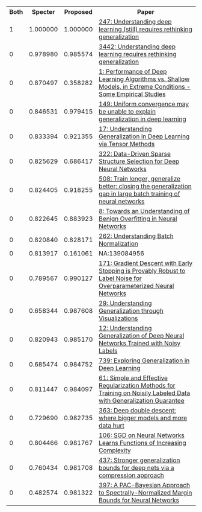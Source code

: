 <html><table><tr>
<th>Both</th>
<th>Specter</th>
<th>Proposed</th>
<th>Paper</th>
</tr>
<tr>
<td>1</td>
<td>1.000000</td>
<td>1.000000</td>
<td><a href="https://www.semanticscholar.org/paper/2f65c6ac06bfcd992d4dd75f0099a072f5c3cc8c">247: Understanding deep learning (still) requires rethinking generalization</a></td>
</tr>
<tr>
<td>0</td>
<td>0.978980</td>
<td>0.985574</td>
<td><a href="https://www.semanticscholar.org/paper/54ddb00fa691728944fd8becea90a373d21597cf">3442: Understanding deep learning requires rethinking generalization</a></td>
</tr>
<tr>
<td>0</td>
<td>0.870497</td>
<td>0.358282</td>
<td><a href="https://www.semanticscholar.org/paper/9aaef293143bfcf3ad73a1dc328308eb03e87fc3">1: Performance of Deep Learning Algorithms vs. Shallow Models, in Extreme Conditions - Some Empirical Studies</a></td>
</tr>
<tr>
<td>0</td>
<td>0.846531</td>
<td>0.979415</td>
<td><a href="https://www.semanticscholar.org/paper/2b627185499791048681e8d24190c31dea928f16">149: Uniform convergence may be unable to explain generalization in deep learning</a></td>
</tr>
<tr>
<td>0</td>
<td>0.833394</td>
<td>0.921355</td>
<td><a href="https://www.semanticscholar.org/paper/adc9ccd21791d7e44aedeb677484b8e9e245f1dc">17: Understanding Generalization in Deep Learning via Tensor Methods</a></td>
</tr>
<tr>
<td>0</td>
<td>0.825629</td>
<td>0.686417</td>
<td><a href="https://www.semanticscholar.org/paper/2adb616a77fe28b49be2a2d66cccf2d7400e4a04">322: Data-Driven Sparse Structure Selection for Deep Neural Networks</a></td>
</tr>
<tr>
<td>0</td>
<td>0.824405</td>
<td>0.918255</td>
<td><a href="https://www.semanticscholar.org/paper/8501e330d78391f4e690886a8eb8fac867704ea6">508: Train longer, generalize better: closing the generalization gap in large batch training of neural networks</a></td>
</tr>
<tr>
<td>0</td>
<td>0.822645</td>
<td>0.883923</td>
<td><a href="https://www.semanticscholar.org/paper/f70dca374752cdd5d4279a7d03ba027559201e7f">8: Towards an Understanding of Benign Overfitting in Neural Networks</a></td>
</tr>
<tr>
<td>0</td>
<td>0.820840</td>
<td>0.828171</td>
<td><a href="https://www.semanticscholar.org/paper/521ebc310afd88a2672f0af5f77dd4e6ec5c994f">262: Understanding Batch Normalization</a></td>
</tr>
<tr>
<td>0</td>
<td>0.813917</td>
<td>0.161061</td>
<td>NA:139084956</td>
</tr>
<tr>
<td>0</td>
<td>0.789567</td>
<td>0.990127</td>
<td><a href="https://www.semanticscholar.org/paper/29090beb90c184a9aaf7aa610bfed5ee1631d2f2">171: Gradient Descent with Early Stopping is Provably Robust to Label Noise for Overparameterized Neural Networks</a></td>
</tr>
<tr>
<td>0</td>
<td>0.658344</td>
<td>0.987608</td>
<td><a href="https://www.semanticscholar.org/paper/4ab10d6b989cc38b95a36e4fa346b80b7d993e56">29: Understanding Generalization through Visualizations</a></td>
</tr>
<tr>
<td>0</td>
<td>0.820943</td>
<td>0.985170</td>
<td><a href="https://www.semanticscholar.org/paper/209e496d30b405f34c59e613a35955d16e5b0d10">12: Understanding Generalization of Deep Neural Networks Trained with Noisy Labels</a></td>
</tr>
<tr>
<td>0</td>
<td>0.685474</td>
<td>0.984752</td>
<td><a href="https://www.semanticscholar.org/paper/d53fb3feeeab07a0d70bf466dd473ec6052ecc07">739: Exploring Generalization in Deep Learning</a></td>
</tr>
<tr>
<td>0</td>
<td>0.811447</td>
<td>0.984097</td>
<td><a href="https://www.semanticscholar.org/paper/1b4c4f16a798dacbafb30ddc4511e03f98f59fd7">61: Simple and Effective Regularization Methods for Training on Noisily Labeled Data with Generalization Guarantee</a></td>
</tr>
<tr>
<td>0</td>
<td>0.729690</td>
<td>0.982735</td>
<td><a href="https://www.semanticscholar.org/paper/ea415809bf87ef4b99966c6c50de6cb996a02a97">363: Deep double descent: where bigger models and more data hurt</a></td>
</tr>
<tr>
<td>0</td>
<td>0.804466</td>
<td>0.981767</td>
<td><a href="https://www.semanticscholar.org/paper/4e431827bf1ed1d8c435c01e75b12c79ba968721">106: SGD on Neural Networks Learns Functions of Increasing Complexity</a></td>
</tr>
<tr>
<td>0</td>
<td>0.760434</td>
<td>0.981708</td>
<td><a href="https://www.semanticscholar.org/paper/a9022d8ffb5e417458fba9a280f90c1b08cb6c73">437: Stronger generalization bounds for deep nets via a compression approach</a></td>
</tr>
<tr>
<td>0</td>
<td>0.482574</td>
<td>0.981322</td>
<td><a href="https://www.semanticscholar.org/paper/4fc3ee440c2b0f66255a9e6966cee871ee0cc6da">397: A PAC-Bayesian Approach to Spectrally-Normalized Margin Bounds for Neural Networks</a></td>
</tr>
</table></html>
